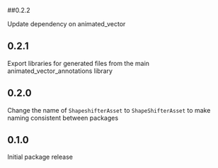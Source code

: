 ##0.2.2

Update dependency on animated_vector

## 0.2.1

Export libraries for generated files from the main animated_vector_annotations library

## 0.2.0

Change the name of `ShapeshifterAsset` to `ShapeShifterAsset` to make naming consistent between packages

## 0.1.0

Initial package release
